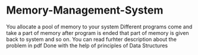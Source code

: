 # Memory-Management-System
You allocate a pool of memory to your system
Different programs come and take a part of memory after program is ended that part of memory is given back to system and so on. 
You can read furhter description about the problem in pdf
Done with the help of principles of Data Structures 


